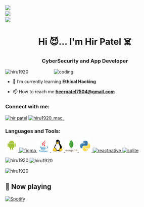 <img src="https://user-images.githubusercontent.com/74038190/212284100-561aa473-3905-4a80-b561-0d28506553ee.gif" width="full">
<br>
<img src="https://user-images.githubusercontent.com/74038190/225813708-98b745f2-7d22-48cf-9150-083f1b00d6c9.gif" width="750">
<br>
<img src="https://user-images.githubusercontent.com/74038190/212284100-561aa473-3905-4a80-b561-0d28506553ee.gif" width="full">
<br>
<h1 align="center">Hi 😈... I'm Hir Patel ☠️</h1>
<h3 align="center">CyberSecurity and App Developer</h3>
<img align="right" alt="coding"width="350"src="https://media.giphy.com/media/77rvjVcaJr1BgKSXtR/giphy.gif">

<p align="left"> <img src="https://komarev.com/ghpvc/?username=hiru1920&label=Profile%20views&color=0e75b6&style=flat" alt="hiru1920" /> </p>

</a> </p>

- 🌱 I’m currently learning **Ethical Hacking**

- 📫 How to reach me **heerpatel7504@gmail.com**

<h3 align="left">Connect with me:</h3>
<p align="left">
<a href="https://www.linkedin.com/in/hir-patel-155608274/" target="blank"><img align="center" src="https://raw.githubusercontent.com/rahuldkjain/github-profile-readme-generator/master/src/images/icons/Social/linked-in-alt.svg" alt="hir patel" height="30" width="40" /></a>
<a href="https://instagram.com/hiru1920_mac_" target="blank"><img align="center" src="https://raw.githubusercontent.com/rahuldkjain/github-profile-readme-generator/master/src/images/icons/Social/instagram.svg" alt="hiru1920_mac_" height="30" width="40" /></a>
</p>

<h3 align="left">Languages and Tools:</h3>
<p align="left"> <a href="https://developer.android.com" target="_blank" rel="noreferrer"> <img src="https://raw.githubusercontent.com/devicons/devicon/master/icons/android/android-original-wordmark.svg" alt="android" width="40" height="40"/> </a> <a href="https://www.figma.com/" target="_blank" rel="noreferrer"> <img src="https://www.vectorlogo.zone/logos/figma/figma-icon.svg" alt="figma" width="40" height="40"/> </a> <a href="https://www.java.com" target="_blank" rel="noreferrer"> <img src="https://raw.githubusercontent.com/devicons/devicon/master/icons/java/java-original.svg" alt="java" width="40" height="40"/> </a> <a href="https://www.linux.org/" target="_blank" rel="noreferrer"> <img src="https://raw.githubusercontent.com/devicons/devicon/master/icons/linux/linux-original.svg" alt="linux" width="40" height="40"/> </a> <a href="https://www.mongodb.com/" target="_blank" rel="noreferrer"> <img src="https://raw.githubusercontent.com/devicons/devicon/master/icons/mongodb/mongodb-original-wordmark.svg" alt="mongodb" width="40" height="40"/> </a> <a href="https://www.python.org" target="_blank" rel="noreferrer"> <img src="https://raw.githubusercontent.com/devicons/devicon/master/icons/python/python-original.svg" alt="python" width="40" height="40"/> </a> <a href="https://reactnative.dev/" target="_blank" rel="noreferrer"> <img src="https://reactnative.dev/img/header_logo.svg" alt="reactnative" width="40" height="40"/> </a> <a href="https://www.sqlite.org/" target="_blank" rel="noreferrer"> <img src="https://www.vectorlogo.zone/logos/sqlite/sqlite-icon.svg" alt="sqlite" width="40" height="40"/> </a> </p>

<p><img align="left" src="https://github-readme-stats.vercel.app/api/top-langs?username=hiru1920&show_icons=true&locale=en&layout=compact" alt="hiru1920" /></p>

<p>&nbsp;<img align="center" src="https://github-readme-stats.vercel.app/api?username=hiru1920&show_icons=true&locale=en" alt="hiru1920" /></p>

<p><img align="center" src="https://github-readme-streak-stats.herokuapp.com/?user=hiru1920&" alt="hiru1920" /></p>

## 🎵 Now playing
[![Spotify](https://spotify-readme-3s61yj059-xditya.vercel.app/api/spotify)](https://open.spotify.com/user/31zegvyskshoqgjww7eggcv2zkhq?si=btkH_Xr2ROSyrgU7uVYhoA&utm_source=copy-link)


